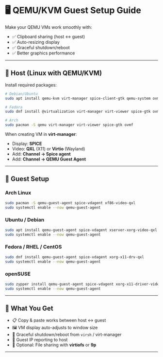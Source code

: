 # 🖥️ QEMU/KVM Guest Setup Guide

Make your QEMU VMs work smoothly with:

- ✅ Clipboard sharing (host ↔ guest)
- ✅ Auto-resizing display
- ✅ Graceful shutdown/reboot
- ✅ Better graphics performance

---

## 🔹 Host (Linux with QEMU/KVM)

Install required packages:

```bash
# Debian/Ubuntu
sudo apt install qemu-kvm virt-manager spice-client-gtk qemu-system ovmf

# Fedora
sudo dnf install @virtualization virt-manager virt-viewer spice-gtk ovmf

# Arch
sudo pacman -S qemu virt-manager virt-viewer spice-gtk ovmf
```

When creating VM in **virt-manager**:

- Display: **SPICE**
- Video: **QXL** (X11) or **Virtio** (Wayland)
- Add: **Channel → Spice agent**
- Add: **Channel → QEMU Guest Agent**

---

## 🔹 Guest Setup

### Arch Linux

```bash
sudo pacman -S qemu-guest-agent spice-vdagent xf86-video-qxl
sudo systemctl enable --now qemu-guest-agent
```

### Ubuntu / Debian

```bash
sudo apt install qemu-guest-agent spice-vdagent xserver-xorg-video-qxl
sudo systemctl enable --now qemu-guest-agent
```

### Fedora / RHEL / CentOS

```bash
sudo dnf install qemu-guest-agent spice-vdagent xorg-x11-drv-qxl
sudo systemctl enable --now qemu-guest-agent
```

### openSUSE

```bash
sudo zypper install qemu-guest-agent spice-vdagent xorg-x11-driver-video
sudo systemctl enable --now qemu-guest-agent
```

---

## 🔹 What You Get

- 📋 Copy & paste works between host ↔ guest
- 🖼️ VM display auto-adjusts to window size
- 🔌 Graceful shutdown/reboot from `virsh` / virt-manager
- 📡 Guest IP reporting to host
- 📂 Optional: File sharing with **virtiofs** or **9p**

---

